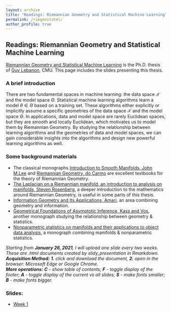 ```yaml
---
layout: archive
title: "Readings: Riemannian Geometry and Statistical Machine Learning"
permalink: /riegeostatml/
author_profile: true
---
```

## Readings: Riemannian Geometry and Statistical Machine Learning
[Riemannian Geometry and Statistical Machine Learning](https://www.cs.cmu.edu/~lebanon/pub/thesis/thesis.pdf) is the Ph.D. thesis of [Guy Lebanon](http://theanalysisofdata.com/), CMU. This page includes the slides presenting this thesis. 

### A brief introduction
There are two fundamental spaces in machine learning: the data space $\mathcal{X}$ and the model space $\Theta$. Statistical machine learning algorithms learn a model $\theta\in\Theta$ based on a training set. These algorithms either explicitly or implicitly assume a specific geometries of the data space $\mathcal{X}$ and the model space $\Theta$. In applications, data and model space are rarely Euclidean spaces, but they are smooth and locally Euclidean, which motivates us to model them by Riemannian Geometry. By studying the relationship between learning algorithms and the geometries of data and model spaces, we can gain considerable insights into the algorithms and design new powerful learning algorithms as well.

### Some background materials
- The classical monographs [Introduction to Smooth Manifolds, John M.Lee](https://link.springer.com/book/10.1007/978-1-4419-9982-5) and [Riemannian Geometry, do Carmo](https://link.springer.com/book/10.1007%2F978-3-642-18855-8) are excellent textbooks for the theory of Riemannian Geometry. 
- [The Laplacian on a Riemannian manifold, an introduction to analysis on manifolds, Steven Rosenberg](https://www.cambridge.org/core/books/laplacian-on-a-riemannian-manifold/56F18C2AB0A765A91892E164079A3B74), a deeper introduction to the mathematics around Riemannian Geometry, is useful in some parts of this thesis. 
- [Information Geometry and Its Applications, Amari](https://link.springer.com/book/10.1007/978-3-319-97798-0), an area combining geometry and information. 
- [Geometrical Foundations of Asymptotic Inference, Kass and Vos](https://onlinelibrary.wiley.com/doi/book/10.1002/9781118165980), another monograph studying the relationship between geometry & statistics.
- [Nonparametric statistics on manifolds and their applications to object data analysis](https://www.researchgate.net/publication/282364732_Nonparametric_Statistics_on_Manifolds_and_Their_Application_to_Object_Data_Analysis), a monograph combining manifolds & nonparametric statistics.

*Starting from **January 26, 2021**, I will upload one slide every two weeks. These are .html documents created by *slidy_presentation* in Rmarkdown.  
**Acquisition Method:** **1.** click and download the document, **2.** open in the browser: Microsoft Edge or Google Chrome.  
**More operations:** **C** - show table of contents; **F** - toggle display of the footer; **A** - toggle display of the current vs all slides; **S** - make fonts smaller; **B** - make fonts bigger.*

### Slides:
- [Week 1](https://raw.githubusercontent.com/HengchaoChen/HengchaoChen.github.io/master/files/riegeostatml/Week_1.zip)
